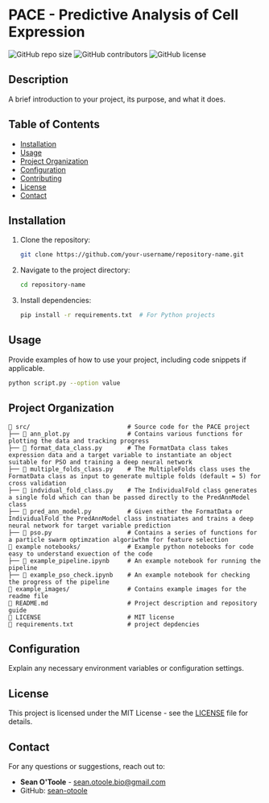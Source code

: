 # PACE - Predictive Analysis of Cell Expression

![GitHub repo size](https://img.shields.io/github/repo-size/your-username/repository-name)
![GitHub contributors](https://img.shields.io/github/contributors/your-username/repository-name)
![GitHub license](https://img.shields.io/github/license/your-username/repository-name)

## Description
A brief introduction to your project, its purpose, and what it does.

## Table of Contents
- [Installation](#Installation)
- [Usage](#Usage)
- [Project Organization](#Project-Organization)
- [Configuration](#Configuration)
- [Contributing](#Contributing)
- [License](#License)
- [Contact](#Contact)

## Installation
1. Clone the repository:
   ```bash
   git clone https://github.com/your-username/repository-name.git
   ```
2. Navigate to the project directory:
   ```bash
   cd repository-name
   ```
3. Install dependencies:
   ```bash
   pip install -r requirements.txt  # For Python projects
   ```

## Usage
Provide examples of how to use your project, including code snippets if applicable.
```bash
python script.py --option value
```

## Project Organization

```
📂 src/                           # Source code for the PACE project
├── 📄 ann_plot.py                # Contains various functions for plotting the data and tracking progress
├── 📄 format_data_class.py       # The FormatData class takes expression data and a target variable to instantiate an object suitable for PSO and training a deep neural network
├── 📄 multiple_folds_class.py    # The MultipleFolds class uses the FormatData class as input to generate multiple folds (default = 5) for cross validation
├── 📄 indvidual_fold_class.py    # The IndividualFold class generates a single fold which can than be passed directly to the PredAnnModel class
├── 📄 pred_ann_model.py          # Given either the FormatData or IndividualFold the PredAnnModel class instnatiates and trains a deep neural network for target variable prediction
├── 📄 pso.py                     # Contains a series of functions for a particle swarm optimzation algoriwthm for feature selection
📂 example notebooks/             # Example python notebooks for code easy to understand exuection of the code
├── 📄 example_pipeline.ipynb     # An example notebook for running the pipeline
├── 📄 example_pso_check.ipynb    # An example notebook for checking the progress of the pipeline
📂 example_images/                # Contains example images for the readme file
📄 README.md                      # Project description and repository guide
📄 LICENSE                        # MIT license
📄 requirements.txt               # project depdencies

```

## Configuration
Explain any necessary environment variables or configuration settings.

## License
This project is licensed under the MIT License - see the [LICENSE](LICENSE) file for details.

## Contact
For any questions or suggestions, reach out to:
- **Sean O'Toole** - [sean.otoole.bio@gmail.com](mailto:your-email@example.com)
- GitHub: [sean-otoole](https://github.com/your-username)

